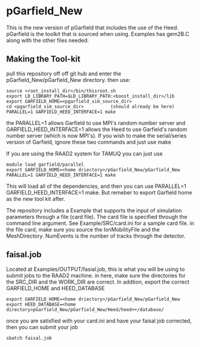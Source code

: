 # pGarfield_New
This is the new version of pGarfield that includes the use of the Heed. pGarfield is the toolkit that is sourced when using. Examples has gem2B.C along with the other files needed.

## Making the Tool-kit
pull this repository off off git hub and enter the pGarfield_New/pGarfield_New directory. then use: 

```
source <root_install_dir>/bin/thisroot.sh
export LD_LIBRARY_PATH=$LD_LIBRARY_PATH:<boost_install_dir>/lib
export GARFIELD_HOME=<pgarfield_sim_source_dir>
cd <pgarfield_sim_source_dir>          (should already be here)
PARALLEL=1 GARFIELD_HEED_INTERFACE=1 make
```
the PARALLEL=1 allows Garfield to use MPI's random number server and GARFIELD_HEED_INTERFACE=1 allows the Heed to use Garfield's random number server (which is now MPI's). If you wish to make the serial/series version of Garfield, ignore these two commands and just use make

If you are using the RAAD2 system for TAMUQ you can just use 
```
module load garfield/parallel
export GARFIELD_HOME=<home driectory>/pGarfield_New/pGarfield_New
PARALLEL=1 GARFIELD_HEED_INTERFACE=1 make
```
This will load all of the dependencies, and then you can use PARALLEL=1 GARFIELD_HEED_INTERFACE=1 make. But remeber to export Garfield home as the new tool kit after.

The repository includes a Example that supports the input of simulation parameters through a file (card file). The card file is specified through the command line argument. See Example/SRC/card.ini for a sample card file. in the file card, make sure you source the IonMobilityFile and the MeshDirectory. NumEvents is the number of tracks through the detector.

## faisal.job
Located at Examples/OUTPUT/fasial.job, this is what you will be using to submit jobs to the RAAD2 machine. in here, make sure the directories for the SRC_DIR and the WORK_DIR are correct. In addtion, export the correct GARFIELD_HOME and HEED_DATABASE
```
export GARFIELD_HOME=<home driectory>/pGarfield_New/pGarfield_New
export HEED_DATABASE=<home directory>pGarfield_New/pGarfield_New/Heed/heed++/database/
```
once you are satisfied with your card.ini and have your faisal job corrected, then you can submit your job
```
sbatch faisal.job
```
